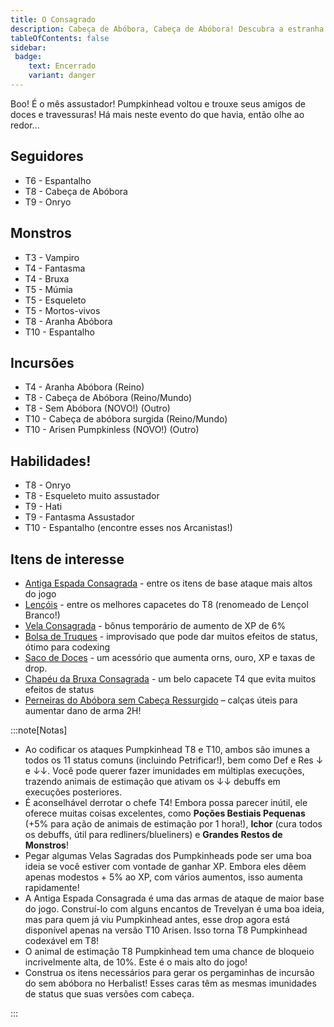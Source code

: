 ```yaml
---
title: O Consagrado
description: Cabeça de Abóbora, Cabeça de Abóbora! Descubra a estranha história desta época com uma caça ao tesouro guiada por Feralia.
tableOfContents: false
sidebar:
 badge:
    text: Encerrado
    variant: danger
---
```



Boo! É o mês assustador! Pumpkinhead voltou e trouxe seus amigos de doces e travessuras! Há mais neste evento do que havia, então olhe ao redor...


## Seguidores

- T6 - Espantalho
- T8 - Cabeça de Abóbora
- T9 - Onryo

## Monstros

- T3 - Vampiro
- T4 - Fantasma
- T4 - Bruxa
- T5 - Múmia
- T5 - Esqueleto
- T5 - Mortos-vivos
- T8 - Aranha Abóbora
- T10 - Espantalho

## Incursões

- T4 - Aranha Abóbora (Reino)
- T8 - Cabeça de Abóbora (Reino/Mundo)
- T8 - Sem Abóbora (NOVO!) (Outro)
- T10 - Cabeça de abóbora surgida (Reino/Mundo)
- T10 - Arisen Pumpkinless (NOVO!) (Outro)

## Habilidades! 

- T8 - Onryo
- T8 - Esqueleto muito assustador
- T9 - Hati
- T9 - Fantasma Assustador
- T10 - Espantalho
(encontre esses nos Arcanistas!)

## Itens de interesse
- [Antiga Espada Consagrada](https://playorna.com/codex/items/old-hallowed-blade/?lang=pt-br) - entre os itens de base ataque mais altos do jogo
- [Lençóis](https://playorna.com/codex/items/bedsheet/?lang=pt-br) - entre os melhores capacetes do T8 (renomeado de Lençol Branco!)
- [Vela Consagrada](https://playorna.com/codex/items/hallowed-candle/?lang=pt-br) - bônus temporário de aumento de XP de 6%
- [Bolsa de Truques](https://playorna.com/codex/items/bag-of-tricks/?lang=pt-br) - improvisado que pode dar muitos efeitos de status, ótimo para codexing
- [Saco de Doces](https://playorna.com/codex/items/bag-of-treats/?lang=pt-br) - um acessório que aumenta orns, ouro, XP e taxas de drop.
- [Chapéu da Bruxa Consagrada](https://playorna.com/codex/items/hallowed-witchs-hat/?lang=pt-br) - um belo capacete T4 que evita muitos efeitos de status
- [Perneiras do Abóbora sem Cabeça Ressurgido](https://playorna.com/codex/items/arisen-pumpkinless-leggings/?lang=pt-br) – calças úteis para aumentar dano de arma 2H!

:::note[Notas]
- Ao codificar os ataques Pumpkinhead T8 e T10, ambos são imunes a todos os 11 status comuns (incluindo Petrificar!), bem como Def e Res ↓ e ↓↓. Você pode querer fazer imunidades em múltiplas execuções, trazendo animais de estimação que ativam os ↓↓ debuffs em execuções posteriores.
- É aconselhável derrotar o chefe T4! Embora possa parecer inútil, ele oferece muitas coisas excelentes, como **Poções Bestiais Pequenas** (+5% para ação de animais de estimação por 1 hora!), **Ichor** (cura todos os debuffs, útil para redliners/blueliners) e **Grandes Restos de Monstros**!
- Pegar algumas Velas Sagradas dos Pumpkinheads pode ser uma boa ideia se você estiver com vontade de ganhar XP. Embora eles dêem apenas modestos + 5% ao XP, com vários aumentos, isso aumenta rapidamente!
- A Antiga Espada Consagrada é uma das armas de ataque de maior base do jogo. Construí-lo com alguns encantos de Trevelyan é uma boa ideia, mas para quem já viu Pumpkinhead antes, esse drop agora está disponível apenas na versão T10 Arisen. Isso torna T8 Pumpkinhead codexável em T8!
- O animal de estimação T8 Pumpkinhead tem uma chance de bloqueio incrivelmente alta, de 10%. Este é o mais alto do jogo!
- Construa os itens necessários para gerar os pergaminhas de incursão do sem abóbora no Herbalist! Esses caras têm as mesmas imunidades de status que suas versões com cabeça.

:::